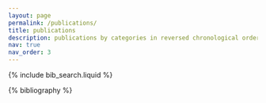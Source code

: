 ```yaml
---
layout: page
permalink: /publications/
title: publications
description: publications by categories in reversed chronological order. 
nav: true
nav_order: 3
---
```


<!-- _pages/publications.md -->

<!-- Bibsearch Feature -->

{% include bib_search.liquid %}

<div class="publications">

{% bibliography %}

</div>
